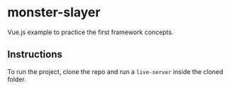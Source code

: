 # monster-slayer
Vue.js example to practice the first framework concepts.

## Instructions
To run the project, clone the repo and run a `live-server` inside the cloned folder.
